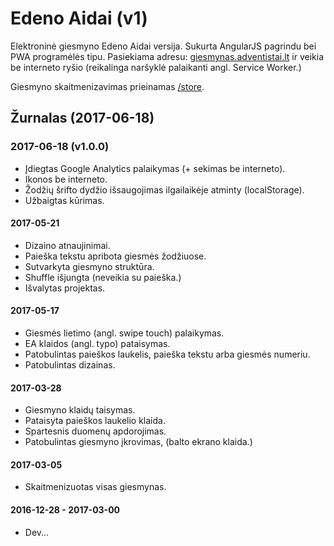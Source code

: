 # Edeno Aidai (v1)

Elektroninė giesmyno Edeno Aidai versija. Sukurta AngularJS pagrindu bei PWA programėlės tipu. Pasiekiama adresu: [giesmynas.adventistai.lt](https://giesmynas.adventistai.lt/) ir veikia be interneto ryšio (reikalinga naršyklė palaikanti angl. Service Worker.)

Giesmyno skaitmenizavimas prieinamas [/store](https://giesmynas.adventistai.lt/store/).

## Žurnalas (2017-06-18)

### 2017-06-18 (v1.0.0)

- Įdiegtas Google Analytics palaikymas (+ sekimas be interneto).
- Ikonos be interneto.
- Žodžių šrifto dydžio išsaugojimas ilgailaikėje atminty (localStorage).
- Užbaigtas kūrimas.

#### 2017-05-21

- Dizaino atnaujinimai.
- Paieška tekstu apribota giesmės žodžiuose.
- Sutvarkyta giesmyno struktūra.
- Shuffle išjungta (neveikia su paieška.)
- Išvalytas projektas.


#### 2017-05-17
	
- Giesmės lietimo (angl. swipe touch) palaikymas.
- EA klaidos (angl. typo) pataisymas.
- Patobulintas paieškos laukelis, paieška tekstu arba giesmės numeriu.
- Patobulintas dizainas.


#### 2017-03-28

- Giesmyno klaidų taisymas.
- Pataisyta paieškos laukelio klaida.
- Spartesnis duomenų apdorojimas.
- Patobulintas giesmyno įkrovimas, (balto ekrano klaida.)

#### 2017-03-05

- Skaitmenizuotas visas giesmynas.

#### 2016-12-28 - 2017-03-00

- Dev...
